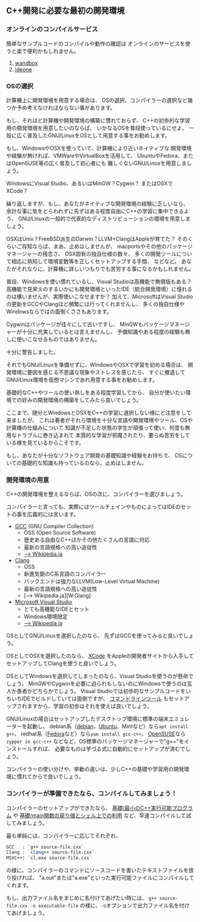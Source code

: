 ## C++開発に必要な最初の開発環境

### オンラインのコンパイルサービス

簡単なサンプルコードのコンパイルや動作の確認は
オンラインのサービスを使うと楽で便利かもしれません。

1. [wandbox](http://melpon.org/wandbox/)
1. [ideone](http://ideone.com/)

### OSの選択

計算機上に開発環境を用意する場合は、
OSの選択、コンパイラーの選択など幾つか予め考えなければならない事があります。

もし、それほど計算機や開発環境の構築に慣れておらず、
C++の初歩的な学習用の開発環境を用意したいのならば、
いかなるOSを普段使っているにせよ、
一般に広く普及したGNU/LinuxをOSとして用意する事をお勧めします。

もし、WindowsやOSXを使っていて、計算機により近いネイティブな
開発環境や経験が無ければ、VMWareやVirtualBoxを活用して、
UbuntuやFedora、またはOpenSUSE等の広く普及して初心者にも
難しくないGNU/Linuxを用意しましょう。

WindowsにVisual Studio、あるいはMinGW？Cygwin？
またはOSXでXCode？

繰り返しますが、もし、あなたがネイティブな開発環境の経験に乏しいなら、
余計な事に気をとらわれずに先ずはある程度自由にC++の学習に集中できるよう、
GNU/Linuxの一般的で代表的なディストリビューションの環境を用意しましょう。

OSXはUnix？FreeBSD派生のDarwin？LLVM+ClangはAppleが育てた？
そのくらいご存知ならば、まあ、止めはしませんが、
macportsやその他のパッケージマネージャーの残念さ、
OSX固有の独自仕様の数々、
多くの開発ツールについて相応に熟知して環境変数等を正しくセットアップする手間、
などなど。
あなたがそれなりに、計算機に詳しいつもりでも苦労する事になるかもしれません。

普段、Windowsを使い慣れているし、Visual Studioは高機能で無償版もある？
高機能で見栄えのするいかにも開発環境といったIDE（統合開発環境）に憧れるのは構いませんが、実際使いこなせますか？
加えて、MicrosoftはVisual Studioの更新をGCCやClangほど頻繁には行ってくれませんし、
多くの独自仕様やWindowsならではの面倒くささもあります。

Cygwinはパッケージが往々にして古いですし、
MinGWもパッケージマネージャーが十分に充実しているとは言えませんし、
予備知識やある程度の経験も無しに使いこなせるものではありません。

十分に警告しました。

それでもGNU/Linuxを準備せずに、WindowsやOSXで学習を初める場合は、
開発環境に要因を感じる不思議な現象やストレスを感じたら、
すぐに撤退してGNU/Linux環境を仮想マシンであれ用意する事をお勧めします。

基礎的なC++やツールの使い熟しをある程度学習してから、
自分が使いたい環境での好みの開発環境の構築をしてみたら良いでしょう。

ここまで、随分とWindowsとOSXをC++の学習に選択しない様にと注意をして来ましたが、
これは著者がそれら環境を十分な言語や開発環境やツール、OSや計算機の仕組みについて
知識が不足した状態の学生が頑張って使い、何度も無用なトラブルに巻き込まれて
本質的な学習が邪魔されたり、要らぬ苦労をしている様を見ているからこそです。

もし、あなたが十分なソフトウェア開発の基礎知識や経験をお持ちで、
OSについての基礎的な知識も持っているのなら、止めはしません。

### 開発環境の用意

C++の開発環境を整えるならば、OSの次に、コンパイラーを選びましょう。

コンパイラーと言っても、実際にはツールチェインやものによってはIDEのセットの事を広義的には言います。

- [GCC][GCC] (GNU Compiler Collection)
    - OSS (Open Source Software)
    - 歴史ある自由なC++ほかその他たくさんの言語に対応
    - 最新の言語規格への高い追従性
    - [--> Wikipedia.ja][W:GCC]
- [Clang][Clang]
    - OSS
    - 新進気鋭のC系言語のコンパイラー
    - バックエンドは強力なLLVM(Low-Level Virtual Machine)
    - 最新の言語規格への高い追従性
    - [--> Wikipedia.ja][W:Glang]
- [Microsoft Visual Studio][MSVC++]
    - とても高機能なIDEとセット
    - Windows環境限定
    - [--> Wikipedia.ja][W:MSVC++]

OSとしてGNU/Linuxを選択したのなら、
先ずはGCCを使ってみると良いでしょう。

OSとしてOSXを選択したのなら、
[XCode](https://developer.apple.com/xcode/)
をAppleの開発者サイトから入手してセットアップしてClangを使うと良いでしょう。

OSとしてWindowsを選択してしまったのなら、Visual Studioを使うのが懸命でしょう。
MinGWやCygwinを必要に迫られもしないのにWindowsで使うのは玄人か愚者かどちらかでしょう。
Visual Studioでは初歩的なサンプルコードをいちいちIDEでビルドしていては面倒ですが、
[コマンドラインツール](http://msdn.microsoft.com/ja-jp/library/ms235639.aspx)
もセットアップされますから、学習の初歩はそれを使えば良いでしょう。

GNU/Linuxの場合はセットアップしたデスクトップ環境に標準の端末エミュレーターを起動し、
debian系（[debian](http://packages.debian.org/search?keywords=g%2B%2B)、[Ubuntu](http://packages.ubuntu.com/search?keywords=g%2B%2B)、Mintなど）なら`apt install g++`、
redhat系（[Fedora](https://apps.fedoraproject.org/packages/s/g%252B%252B)など）なら`yum install gcc-c++`、
[OpenSUSE](http://software.opensuse.org/package/gcc-c++)なら`zypper in gcc-c++`
などなど、OS標準のパッケージマネージャーで"g++"をインストールすれば、
必要なものは芋づる式に自動的にセットアップが済むでしょう。

コンパイラーの使い分けや、挙動の違いは、少しC++の基礎や学習用の開発環境に慣れてからで良いでしょう。

### コンパイラーが準備できたなら、コンパイルしてみましょう！

コンパイラーのセットアップができたなら、
[基礎/最小のC++実行可能プログラム](../基礎/最小のC++実行可能プログラム.md)
や
[基礎/main関数の戻り値とシェル上での利用](..基礎//main関数の戻り値とシェル上での利用.md)
など、早速コンパイルして試してみましょう。

最も単純には、コンパイラーに応じてそれぞれ、

```bash
GCC   : `g++ source-file.cxx`
Clang : `clang++ source-file.cxx`
MSVC++: `cl.exe source-file.cxx`
```

の様に、コンパイラーのコマンドにソースコードを書いたテキストファイルを放り投げれば、
"a.out"または"a.exe"といった実行可能ファイルにコンパイルしてくれます。

もし、出力ファイル名をまじめに名付けてあげたい時には、
`g++ source-file.cxx -o executable-file`
の様に、`-o`オプションで出力ファイル名を付けてあげましょう。

[GCC]: http://gcc.gnu.org/
[Clang]: http://clang.llvm.org/
[MSVC++]: http://www.visualstudio.com/
[W:GCC]: http://ja.wikipedia.org/wiki/GNU%E3%82%B3%E3%83%B3%E3%83%91%E3%82%A4%E3%83%A9%E3%82%B3%E3%83%AC%E3%82%AF%E3%82%B7%E3%83%A7%E3%83%B3
[W:Clang]: http://ja.wikipedia.org/wiki/Clang
[W:MSVC++]: http://ja.wikipedia.org/wiki/Microsoft_Visual_C%2B%2B
